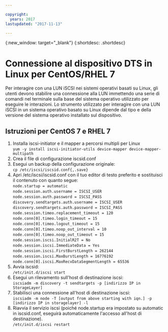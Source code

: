```yaml
---

copyright:
  years: 2017
lastupdated: "2017-11-13"

---
```

{:new_window: target="_blank"}
{:shortdesc: .shortdesc}

# Connessione al dispositivo DTS in Linux per CentOS/RHEL 7

Per interagire con una LUN iSCSI nei sistemi operativi basati su Linux, gli utenti devono stabilire una connessione alla LUN immettendo una serie di comandi nel terminale sulla base del sistema operativo utilizzato per eseguire le interazioni. Lo strumento utilizzato per interagire con una LUN iSCSI in un sistema operativo basato su Linux dipende dal tipo e della versione del sistema operativo installato sul dispositivo.

## Istruzioni per CentOS 7 e RHEL 7

1. Installa iscsi-initiator e il mapper a percorsi multipli per Linux <br/>
   ``yum -y install iscsi-initiator-utils device-mapper device-mapper-multipath`` 
2. Crea il file di configurazione iscsid.conf <br/>
3. Esegui un backup della configurazione originale: <br/>
   ``cp /etc/iscsi/iscsid.conf{,.save}`` 
4. Apri /etc/iscsi/iscsid.conf con il tuo editor di testo preferito e sostituisci il contenuto con quanto segue: <br/>
   ``node.startup = automatic ``<br/>
   ``node.session.auth.username = ISCSI_USER ``<br/>
   ``node.session.auth.password = ISCSI_PASS ``<br/>
   ``discovery.sendtargets.auth.username = ISCSI_USER ``<br/>
   ``discovery.sendtargets.auth.password = ISCSI_PASS ``<br/>
   ``node.session.timeo.replacement_timeout = 120 ``<br/>
   ``node.conn[0].timeo.login_timeout = 15 ``<br/>
   ``node.conn[0].timeo.logout_timeout = 15 ``<br/>
   ``node.conn[0].timeo.noop_out_interval = 10 ``<br/>
   ``node.conn[0].timeo.noop_out_timeout = 15 ``<br/>
   ``node.session.iscsi.InitialR2T = No ``<br/>
   ``node.session.iscsi.ImmediateData = Yes ``<br/>
   ``node.session.iscsi.FirstBurstLength = 262144 ``<br/>
   ``node.session.iscsi.MaxBurstLength = 16776192 ``<br/>
   ``node.conn[0].iscsi.MaxRecvDataSegmentLength = 65536 ``<br/>
5. Avvia iscsid:<br/>
   ``/etc/init.d/iscsi start``
6. Esegui un rilevamento sull'host di destinazione iscsi:<br/>
   ``iscsiadm -m discovery -t sendtargets -p [indirizzo IP in StorageLayer]``
7. Stabilisci una connessione all'host di destinazione iscsi:<br/>
   ``iscsiadm -m node -T [output from above starting with iqn.] -p [indirizzo IP in storagelayer] -l``
8. Riavvia il servizio iscsi (poiché node.startup era impostato su automatic in iscsid.conf, eseguirà automaticamente l'accesso all'host di destinazione).<br/>
   ``/etc/init.d/iscsi restart``

